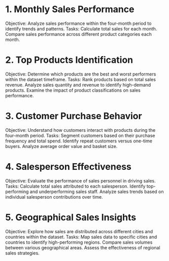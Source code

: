 # 1. Monthly Sales Performance
Objective: Analyze sales performance within the four-month period to identify trends and patterns.
Tasks:
Calculate total sales for each month.
Compare sales performance across different product categories each month.
# 2. Top Products Identification
Objective: Determine which products are the best and worst performers within the dataset timeframe.
Tasks:
Rank products based on total sales revenue.
Analyze sales quantity and revenue to identify high-demand products.
Examine the impact of product classifications on sales performance.

# 3. Customer Purchase Behavior
Objective: Understand how customers interact with products during the four-month period.
Tasks:
Segment customers based on their purchase frequency and total spend.
Identify repeat customers versus one-time buyers.
Analyze average order value and basket size.
# 4. Salesperson Effectiveness
Objective: Evaluate the performance of sales personnel in driving sales.
Tasks:
Calculate total sales attributed to each salesperson.
Identify top-performing and underperforming sales staff.
Analyze sales trends based on individual salesperson contributions over time.
# 5. Geographical Sales Insights
Objective: Explore how sales are distributed across different cities and countries within the dataset.
Tasks:
Map sales data to specific cities and countries to identify high-performing regions.
Compare sales volumes between various geographical areas.
Assess the effectiveness of regional sales strategies.
